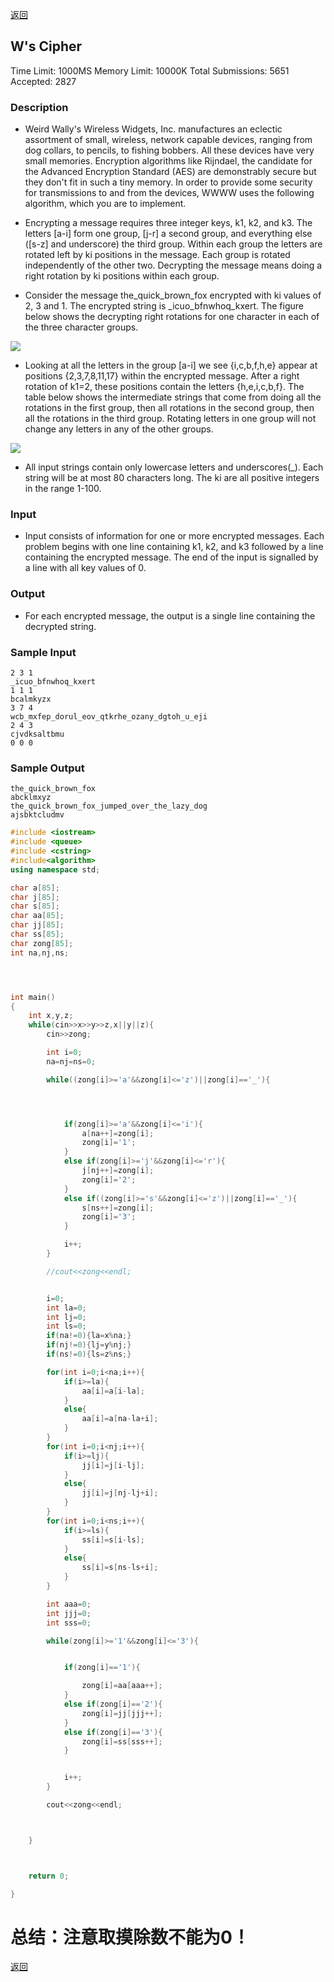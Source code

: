 ﻿[返回](https://github.com/superkunn/acmer)
## W's Cipher
Time Limit: 1000MS		Memory Limit: 10000K
Total Submissions: 5651		Accepted: 2827
### Description

* Weird Wally's Wireless Widgets, Inc. manufactures an eclectic assortment of small, wireless, network capable devices, ranging from dog collars, to pencils, to fishing bobbers. All these devices have very small memories. Encryption algorithms like Rijndael, the candidate for the Advanced Encryption Standard (AES) are demonstrably secure but they don't fit in such a tiny memory. In order to provide some security for transmissions to and from the devices, WWWW uses the following algorithm, which you are to implement. 

* Encrypting a message requires three integer keys, k1, k2, and k3. The letters [a-i] form one group, [j-r] a second group, and everything else ([s-z] and underscore) the third group. Within each group the letters are rotated left by ki positions in the message. Each group is rotated independently of the other two. Decrypting the message means doing a right rotation by ki positions within each group. 

* Consider the message the_quick_brown_fox encrypted with ki values of 2, 3 and 1. The encrypted string is _icuo_bfnwhoq_kxert. The figure below shows the decrypting right rotations for one character in each of the three character groups. 

![](http://poj.org/images/1107/1107_1.png)

* Looking at all the letters in the group [a-i] we see {i,c,b,f,h,e} appear at positions {2,3,7,8,11,17} within the encrypted message. After a right rotation of k1=2, these positions contain the letters {h,e,i,c,b,f}. The table below shows the intermediate strings that come from doing all the rotations in the first group, then all rotations in the second group, then all the rotations in the third group. Rotating letters in one group will not change any letters in any of the other groups. 

![](http://poj.org/images/1107/1107_2.gif)

* All input strings contain only lowercase letters and underscores(_). Each string will be at most 80 characters long. The ki are all positive integers in the range 1-100. 
### Input

* Input consists of information for one or more encrypted messages. Each problem begins with one line containing k1, k2, and k3 followed by a line containing the encrypted message. The end of the input is signalled by a line with all key values of 0.
### Output

* For each encrypted message, the output is a single line containing the decrypted string.
### Sample Input
```
2 3 1
_icuo_bfnwhoq_kxert
1 1 1
bcalmkyzx
3 7 4
wcb_mxfep_dorul_eov_qtkrhe_ozany_dgtoh_u_eji
2 4 3
cjvdksaltbmu
0 0 0
```
### Sample Output
```
the_quick_brown_fox
abcklmxyz
the_quick_brown_fox_jumped_over_the_lazy_dog
ajsbktcludmv
```

```c++
#include <iostream>
#include <queue>
#include <cstring>
#include<algorithm>
using namespace std;

char a[85];
char j[85];
char s[85];
char aa[85];
char jj[85];
char ss[85];
char zong[85];
int na,nj,ns;




int main()
{
    int x,y,z;
    while(cin>>x>>y>>z,x||y||z){
        cin>>zong;

        int i=0;
        na=nj=ns=0;

        while((zong[i]>='a'&&zong[i]<='z')||zong[i]=='_'){




            if(zong[i]>='a'&&zong[i]<='i'){
                a[na++]=zong[i];
                zong[i]='1';
            }
            else if(zong[i]>='j'&&zong[i]<='r'){
                j[nj++]=zong[i];
                zong[i]='2';
            }
            else if((zong[i]>='s'&&zong[i]<='z')||zong[i]=='_'){
                s[ns++]=zong[i];
                zong[i]='3';
            }

            i++;
        }

        //cout<<zong<<endl;


        i=0;
        int la=0;
        int lj=0;
        int ls=0;
        if(na!=0){la=x%na;}
        if(nj!=0){lj=y%nj;}
        if(ns!=0){ls=z%ns;}

        for(int i=0;i<na;i++){
            if(i>=la){
                aa[i]=a[i-la];
            }
            else{
                aa[i]=a[na-la+i];
            }
        }
        for(int i=0;i<nj;i++){
            if(i>=lj){
                jj[i]=j[i-lj];
            }
            else{
                jj[i]=j[nj-lj+i];
            }
        }
        for(int i=0;i<ns;i++){
            if(i>=ls){
                ss[i]=s[i-ls];
            }
            else{
                ss[i]=s[ns-ls+i];
            }
        }

        int aaa=0;
        int jjj=0;
        int sss=0;

        while(zong[i]>='1'&&zong[i]<='3'){


            if(zong[i]=='1'){

                zong[i]=aa[aaa++];
            }
            else if(zong[i]=='2'){
                zong[i]=jj[jjj++];
            }
            else if(zong[i]=='3'){
                zong[i]=ss[sss++];
            }


            i++;
        }

        cout<<zong<<endl;



    }



    return 0;

}
```

# 总结：注意取摸除数不能为0！

[返回](https://github.com/superkunn/acmer)